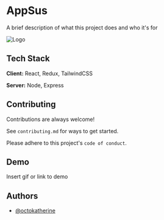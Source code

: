 
# AppSus
A brief description of what this project does and who it's for


![Logo](https://i.ibb.co/nDm8x9B/9ad8a8faee984b7988bf44020cfaefaa.png)


## Tech Stack

**Client:** React, Redux, TailwindCSS

**Server:** Node, Express


## Contributing

Contributions are always welcome!

See `contributing.md` for ways to get started.

Please adhere to this project's `code of conduct`.


## Demo

Insert gif or link to demo


## Authors

- [@octokatherine](https://www.github.com/octokatherine)

